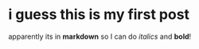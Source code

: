 # i guess this is my first post

apparently its in **markdown** so I can do *italics* and **bold**!
